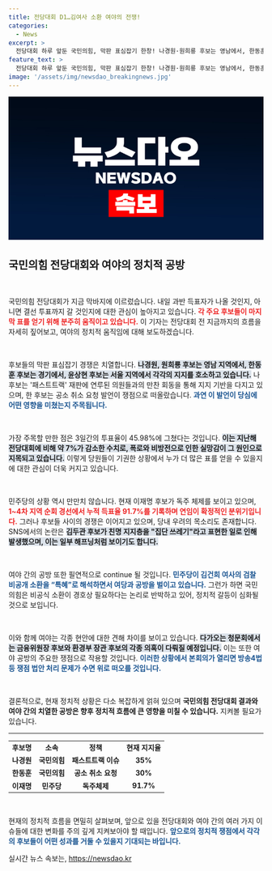 ```yaml
---
title: 전당대회 D1…김여사 소환 여야의 전쟁!
categories:
  - News
excerpt: >
  전당대회 하루 앞둔 국민의힘, 막판 표심잡기 한창! 나경원·원희룡 후보는 영남에서, 한동훈·윤상현 후보는 경기와 서울에서 각각 지지호소. 투표율 저조 속에 당원들 실망감 커지며 판세 변화 우려. 누가 과반을 차지할까? 클릭하면 진짜 소식이!
feature_text: >
  전당대회 하루 앞둔 국민의힘, 막판 표심잡기 한창! 나경원·원희룡 후보는 영남에서, 한동훈·윤상현 후보는 경기와 서울에서 각각 지지호소. 투표율 저조 속에 당원들 실망감 커지며 판세 변화 우려. 누가 과반을 차지할까? 클릭하면 진짜 소식이!
image: '/assets/img/newsdao_breakingnews.jpg'
---
```


<p><img src="/assets/img/newsdao_breakingnews.jpg" alt="ontimetimes 속보" /></p>

<h2 data-ke-size="size26">국민의힘 전당대회와 여야의 정치적 공방</h2>

<p data-ke-size="size16">&nbsp;</p>

<p>국민의힘 전당대회가 지금 막바지에 이르렀습니다. 내일 과반 득표자가 나올 것인지, 아니면 결선 투표까지 갈 것인지에 대한 관심이 높아지고 있습니다. <b><span style="color: #ee2323;">각 주요 후보들이 마지막 표를 얻기 위해 분주히 움직이고 있습니다.</span></b> 이 기자는 전당대회 전 지금까지의 흐름을 자세히 짚어보고, 여야의 정치적 움직임에 대해 보도하겠습니다. </p>

<p data-ke-size="size16">&nbsp;</p>

<p>후보들의 막판 표심잡기 경쟁은 치열합니다. <b><span style="background-color: #21538527;">나경원, 원희룡 후보는 영남 지역에서, 한동훈 후보는 경기에서, 윤상현 후보는 서울 지역에서 각각의 지지를 호소하고 있습니다.</span></b> 나 후보는 '패스트트랙' 재판에 연루된 의원들과의 만찬 회동을 통해 지지 기반을 다지고 있으며, 한 후보는 공소 취소 요청 발언이 쟁점으로 떠올랐습니다. <b><span style="color: #1a5490;">과연 이 발언이 당심에 어떤 영향을 미쳤는지 주목됩니다.</span></b> </p>

<p data-ke-size="size16">&nbsp;</p>

<p>가장 주목할 만한 점은 3일간의 투표율이 45.98%에 그쳤다는 것입니다. <b><span style="background-color: #21538527;">이는 지난해 전당대회에 비해 약 7%가 감소한 수치로, 폭로와 비방전으로 인한 실망감이 그 원인으로 지목되고 있습니다.</span></b> 이렇게 당원들이 기권한 상황에서 누가 더 많은 표를 얻을 수 있을지에 대한 관심이 더욱 커지고 있습니다. </p>

<p data-ke-size="size16">&nbsp;</p>

<p>민주당의 상황 역시 만만치 않습니다. 현재 이재명 후보가 독주 체제를 보이고 있으며, <b><span style="color: #ee2323;">1~4차 지역 순회 경선에서 누적 득표율 91.7%를 기록하며 연임이 확정적인 분위기입니다.</span></b> 그러나 후보들 사이의 경쟁은 이어지고 있으며, 당내 우려의 목소리도 존재합니다. SNS에서의 논란은 <b><span style="background-color: #21538527;">김두관 후보가 친명 지지층을 "집단 쓰레기"라고 표현한 일로 인해 발생했으며, 이는 일부 해프닝처럼 보이기도 합니다.</span></b> </p>

<p data-ke-size="size16">&nbsp;</p>

<p>여야 간의 공방 또한 필연적으로 continue 될 것입니다. <b><span style="color: #1a5490;">민주당이 김건희 여사의 검찰 비공개 소환을 “특혜”로 해석하면서 여당과 공방을 벌이고 있습니다.</span></b> 그런가 하면 국민의힘은 비공식 소환이 경호상 필요하다는 논리로 반박하고 있어, 정치적 갈등이 심화될 것으로 보입니다. </p>

<p data-ke-size="size16">&nbsp;</p>

<p>이와 함께 여야는 각종 현안에 대한 견해 차이를 보이고 있습니다. <b><span style="background-color: #21538527;">다가오는 청문회에서는 금융위원장 후보와 환경부 장관 후보의 각종 의혹이 다뤄질 예정입니다.</span></b> 이는 또한 여야 공방의 주요한 쟁점으로 작용할 것입니다. <b><span style="color: #1a5490;">이러한 상황에서 본회의가 열리면 방송4법 등 쟁점 법안 처리 문제가 수면 위로 떠오를 것입니다.</span></b> </p>

<p data-ke-size="size16">&nbsp;</p>

<p>결론적으로, 현재 정치적 상황은 다소 복잡하게 얽혀 있으며 <b><span style="ee2323;">국민의힘 전당대회 결과와 여야 간의 치열한 공방은 향후 정치적 흐름에 큰 영향을 미칠 수 있습니다.</span></b> 지켜볼 필요가 있습니다. </p>

<hr />

<table style="width: 100%;">
    <tr>
        <td style="text-align: center; height: 17px;"><b>후보명</b></td>
        <td style="text-align: center; height: 17px;"><b>소속</b></td>
        <td style="text-align: center; height: 17px;"><b>정책</b></td>
        <td style="text-align: center; height: 17px;"><b>현재 지지율</b></td>
    </tr>
    <tr>
        <td style="text-align: center; height: 17px;"><b>나경원</b></td>
        <td style="text-align: center; height: 17px;"><b>국민의힘</b></td>
        <td style="text-align: center; height: 17px;"><b>패스트트랙 이슈</b></td>
        <td style="text-align: center; height: 17px;"><b>35%</b></td>
    </tr>
    <tr>
        <td style="text-align: center; height: 17px;"><b>한동훈</b></td>
        <td style="text-align: center; height: 17px;"><b>국민의힘</b></td>
        <td style="text-align: center; height: 17px;"><b>공소 취소 요청</b></td>
        <td style="text-align: center; height: 17px;"><b>30%</b></td>
    </tr>
    <tr>
        <td style="text-align: center; height: 17px;"><b>이재명</b></td>
        <td style="text-align: center; height: 17px;"><b>민주당</b></td>
        <td style="text-align: center; height: 17px;"><b>독주체제</b></td>
        <td style="text-align: center; height: 17px;"><b>91.7%</b></td>
    </tr>
</table>

<p data-ke-size="size16">&nbsp;</p> 

<p>현재의 정치적 흐름을 면밀히 살펴보며, 앞으로 있을 전당대회와 여야 간의 여러 가지 이슈들에 대한 변화를 주의 깊게 지켜보아야 할 때입니다. <b><span style="color: #1a5490;">앞으로의 정치적 쟁점에서 각각의 후보들이 어떤 성과를 거둘 수 있을지 기대되는 바입니다.</span></b></p>
실시간 뉴스 속보는, <a href="https://newsdao.kr" rel="dofollow">https://newsdao.kr</a>


